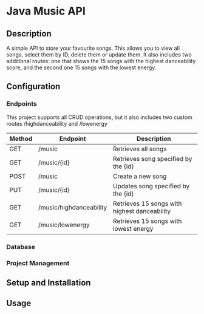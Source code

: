 # Java Music API

## Description

A simple API to store your favourite songs. This allows you to view all songs, select them by ID, delete them or update them.
It also includes two additional routes: one that shows the 15 songs with the highest danceability score, and the second one 15 songs with the lowest energy.

## Configuration

### Endpoints

This project supports all CRUD operations, but it also includes two custom routes /highdanceability and /lowenergy

| Method | Endpoint                | Description                                  |
| ------ | ----------------------- | -------------------------------------------- |
| GET    | /music                  | Retrieves all songs                          |
| GET    | /music/{id}             | Retrieves song specified by the {id}         |
| POST   | /music                  | Create a new song                            |
| PUT    | /music/{id}             | Updates song specified by the {id}           |
| GET    | /music/highdanceability | Retrieves 15 songs with highest danceability |
| GET    | /music/lowenergy        | Retrieves 15 songs with lowest energy        |

### Database

### Project Management

## Setup and Installation

## Usage
